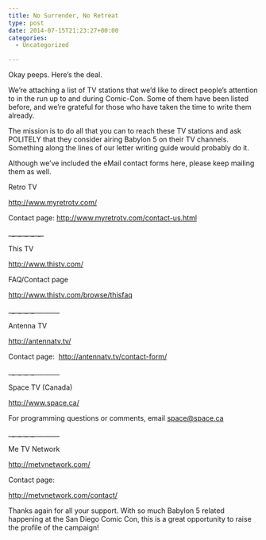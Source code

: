 ```yaml
---
title: No Surrender, No Retreat
type: post
date: 2014-07-15T21:23:27+00:00
categories:
  - Uncategorized

---
```

Okay peeps. Here&#8217;s the deal.

We&#8217;re attaching a list of TV stations that we&#8217;d like to direct people&#8217;s attention to in the run up to and during Comic-Con. Some of them have been listed before, and we&#8217;re grateful for those who have taken the time to write them already.

The mission is to do all that you can to reach these TV stations and ask POLITELY that they consider airing Babylon 5 on their TV channels. Something along the lines of our letter writing guide would probably do it.

Although we&#8217;ve included the eMail contact forms here, please keep mailing them as well.

Retro TV

<http://www.myretrotv.com/>

Contact page: <http://www.myretrotv.com/contact-us.html>

\___\___\___\___\___\___\___\___\___\____

This TV

<a href="http://www.thistv.com/" target="_blank">http://www.thistv.com/<br /> </a>

FAQ/Contact page

<a href="http://www.thistv.com/browse/thisfaq" target="_blank">http://www.thistv.com/browse/thisfaq</a>

\___\___\___\___\___\___\___\___\___\_____

Antenna TV

<a href="http://antennatv.tv/" target="_blank">http://antennatv.tv/</a>

Contact page:  <a href="http://antennatv.tv/contact-form/" target="_blank">http://antennatv.tv/contact-form/</a>

\___\___\___\___\___\___\___\___\___\_____

Space TV (Canada)

<a href="http://www.space.ca/" target="_blank">http://www.space.ca/</a>

For programming questions or comments, email <space@space.ca>

\___\___\___\___\___\___\___\___\___\_____

Me TV Network

<a href="http://metvnetwork.com/" target="_blank">http://metvnetwork.com/</a>

Contact page:

<a href="http://metvnetwork.com/contact/" target="_blank">http://metvnetwork.com/contact/</a>

Thanks again for all your support. With so much Babylon 5 related happening at the San Diego Comic Con, this is a great opportunity to raise the profile of the campaign!
